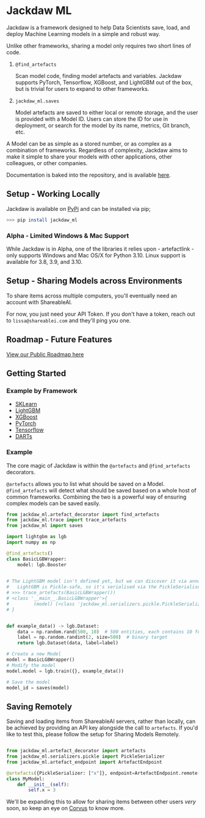 # Jackdaw ML

Jackdaw is a framework designed to help Data Scientists save, load, and deploy Machine Learning models in a 
simple and robust way.

Unlike other frameworks, sharing a model only requires two short lines of code.

1. `@find_artefacts`
    
    Scan model code, finding model artefacts and variables. Jackdaw supports PyTorch, Tensorflow, XGBoost, and LightGBM
    out of the box, but is trivial for users to expand to other frameworks.


2. `jackdaw_ml.saves`
    
    Model artefacts are saved to either local or remote storage, and the user is provided with a Model ID. 
    Users can store the ID for use in deployment, or search for the model by its name, metrics, Git branch, etc. 

A Model can be as simple as a stored number, or as complex as a combination of frameworks. Regardless of complexity, 
Jackdaw aims to make it simple to share your models with other applications, other colleagues, or other companies.

Documentation is baked into the repository, and is available [here](docs). 

## Setup - Working Locally
Jackdaw is available on [PyPi](https://pypi.org/project/jackdaw-ml/) and can be installed via pip;

```bash
>>> pip install jackdaw_ml
```

### Alpha - Limited Windows & Mac Support
While Jackdaw is in Alpha, one of the libraries it relies upon - artefactlink - only supports Windows and Mac OS/X for Python 3.10. Linux support is available for 3.8, 3.9, and 3.10.

## Setup - Sharing Models across Environments
To share items across multiple computers, you'll eventually need an account with ShareableAI. 

For now, you just need your API Token. If you don't have a token, reach out to `lissa@shareablei.com` and they'll ping you one.

## Roadmap - Future Features
[View our Public Roadmap here](https://github.com/orgs/shareableai/projects/1/views/1)


## Getting Started

### Example by Framework 
* [SKLearn](examples/frameworks/test_sklearn.py)
* [LightGBM](examples/frameworks/test_lightgbm.py)
* [XGBoost](examples/frameworks/test_xgboost.py)
* [PyTorch](examples/frameworks/test_pytorch.py)
* [Tensorflow](examples/frameworks/test_tensorflow.py)
* [DARTs](examples/frameworks/test_darts.py)

### Example

The core magic of Jackdaw is within the `@artefacts` and `@find_artefacts` decorators.

`@artefacts` allows you to list what should be saved on a Model. `@find_artefacts` will detect what should be saved based
on a whole host of common frameworks. Combining the two is a powerful way of ensuring complex models can be saved easily.


```python
from jackdaw_ml.artefact_decorator import find_artefacts
from jackdaw_ml.trace import trace_artefacts
from jackdaw_ml import saves

import lightgbm as lgb
import numpy as np

@find_artefacts()
class BasicLGBWrapper:
    model: lgb.Booster

    
# The LightGBM model isn't defined yet, but we can discover it via annotations.
#   LightGBM is Pickle-safe, so it's serialised via the PickleSerialiser by default.
# >>> trace_artefacts(BasicLGBWrapper())
# <class '__main__.BasicLGBWrapper'>{
#         (model) [<class 'jackdaw_ml.serializers.pickle.PickleSerializer'>]
# }


def example_data() -> lgb.Dataset:
    data = np.random.rand(500, 10)  # 500 entities, each contains 10 features
    label = np.random.randint(2, size=500)  # binary target
    return lgb.Dataset(data, label=label)

# Create a new Model
model = BasicLGBWrapper()
# Modify the model
model.model = lgb.train({}, example_data())

# Save the model
model_id = saves(model)
```


## Saving Remotely
Saving and loading items from ShareableAI servers, rather than locally, can be achieved by providing an API key alongside the call to 
`artefacts`. If you'd like to test this, please follow the setup for Sharing Models Remotely.

```python

from jackdaw_ml.artefact_decorator import artefacts
from jackdaw_ml.serializers.pickle import PickleSerializer
from jackdaw_ml.artefact_endpoint import ArtefactEndpoint

@artefacts({PickleSerializer: ["x"]}, endpoint=ArtefactEndpoint.remote('MyAPIKey'))
class MyModel:
    def __init__(self):
        self.x = 3
```

We'll be expanding this to allow for sharing items between other users *very* soon, so keep an eye on [Corvus](https://github.com/shareableai/jackdaw/issues/2) to know more. 
